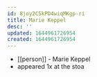 ```yaml
---
id: 8joy2C5kPD4wiqMKgp-ri
title: Marie Keppel
desc: ''
updated: 1644961726954
created: 1644961726954
---
```



- [[person]] - Marie Keppel
- appeared 1x at the stoa
